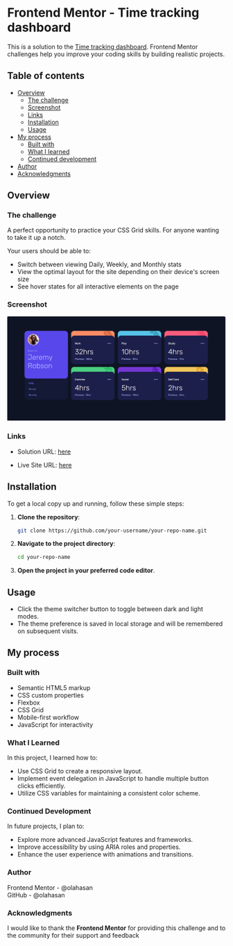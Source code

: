 # Frontend Mentor - Time tracking dashboard

This is a solution to the [Time tracking dashboard](https://www.frontendmentor.io/challenges/time-tracking-dashboard-UIQ7167Jw). Frontend Mentor challenges help you improve your coding skills by building realistic projects.

## Table of contents

- [Overview](#overview)
  - [The challenge](#the-challenge)
  - [Screenshot](#screenshot)
  - [Links](#links)
  - [Installation](#Installation)
  - [Usage](#Usage)
- [My process](#my-process)
  - [Built with](#built-with)
  - [What I learned](#what-i-learned)
  - [Continued development](#continued-development)
- [Author](#author)
- [Acknowledgments](#Acknowledgments)

## Overview

### The challenge

A perfect opportunity to practice your CSS Grid skills. For anyone wanting to take it up a notch.

Your users should be able to:

- Switch between viewing Daily, Weekly, and Monthly stats
- View the optimal layout for the site depending on their device's screen size
- See hover states for all interactive elements on the page

### Screenshot

![Screenshot](./images/screenshot.png)

### Links

- Solution URL: [here](https://github.com/olahasan/HTML_CSS_AND_J.S_Frontend_Mentor_JUNIOR-Time-tracking-dashboard)

- Live Site URL: [here](https://olahasan.github.io/HTML_CSS_AND_J.S_Frontend_Mentor_JUNIOR-Time-tracking-dashboard/)

## Installation

To get a local copy up and running, follow these simple steps:

1. **Clone the repository**:

   ```sh
   git clone https://github.com/your-username/your-repo-name.git
   ```

2. **Navigate to the project directory**:

   ```sh
   cd your-repo-name
   ```

3. **Open the project in your preferred code editor**.

## Usage

- Click the theme switcher button to toggle between dark and light modes.
- The theme preference is saved in local storage and will be remembered on subsequent visits.

## My process

### Built with

- Semantic HTML5 markup
- CSS custom properties
- Flexbox
- CSS Grid
- Mobile-first workflow
- JavaScript for interactivity

### What I Learned

In this project, I learned how to:

- Use CSS Grid to create a responsive layout.
- Implement event delegation in JavaScript to handle multiple button clicks efficiently.
- Utilize CSS variables for maintaining a consistent color scheme.

### Continued Development

In future projects, I plan to:

- Explore more advanced JavaScript features and frameworks.
- Improve accessibility by using ARIA roles and properties.
- Enhance the user experience with animations and transitions.

### Author

Frontend Mentor - @olahasan<br>
GitHub - @olahasan

### Acknowledgments

I would like to thank the **Frontend Mentor** for providing this challenge and to the community for their support and feedback
